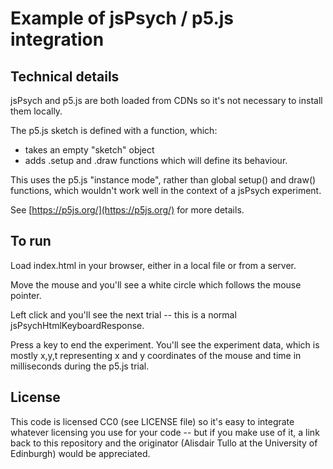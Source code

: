# Example of jsPsych / p5.js integration

## Technical details

jsPsych and p5.js are both loaded from CDNs so it's not necessary to install them locally.

The p5.js sketch is defined with a function, which:
- takes an empty "sketch" object
- adds .setup and .draw functions which will define its behaviour.

This uses the p5.js "instance mode", rather than global setup() and draw() functions, which wouldn't work well in the context of a jsPsych experiment.

See [https://p5js.org/](https://p5js.org/) for more details.

## To run

Load index.html in your browser, either in a local file or from a server.

Move the mouse and you'll see a white circle which follows the mouse pointer.

Left click and you'll see the next trial -- this is a normal jsPsychHtmlKeyboardResponse.

Press a key to end the experiment. You'll see the experiment data, which is mostly x,y,t representing x and y coordinates of the mouse and time in milliseconds during the p5.js trial.

## License

This code is licensed CC0 (see LICENSE file) so it's easy to integrate whatever licensing you use for your code -- but if you make use of it, a link back to this repository and the originator (Alisdair Tullo at the University of Edinburgh) would be appreciated.
